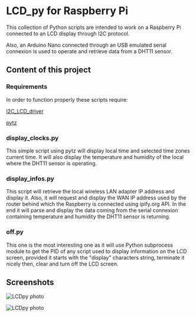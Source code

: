 # LCD\_py for Raspberry Pi

This collection of Python scripts are intended to work on a Raspberry Pi connected to an LCD display through I2C protocol.

Also, an Arduino Nano connected through an USB emulated serial connexion is used to operate and retrieve data from a DHT11 sensor.

## Content of this project

### Requirements

In order to function properly these scripts require:

[I2C\_LCD_driver](https://gist.github.com/DenisFromHR/cc863375a6e19dce359d)

[pytz](https://pypi.org/project/pytz/)

### display\_clocks.py

This simple script using pytz will display local time and selected time zones current time.
It will also display the temperature and humidity of the local where the DHT11 sensor is operating.

### display\_infos.py

This script will retrieve the local wireless LAN adapter IP address and display it.
Also, it will request and display the WAN IP address used by the router behind which the Raspberry is connected using ipify.org API.
In the end it will parse and display the data coming from the serial connexion containing temperature and humidity the DHT11 sensor is returning.

### off.py

This one is the most interesting one as it will use Python subprocess module to get the PID of any script used to display information on the LCD screen, provided it starts with the "display" characters string, terminate it nicely then, clear and turn off the LCD screen.

## Screenshots

![LCDpy photo](https://66.media.tumblr.com/3ea0e7ae11f3d5173894707cdcecff2f/tumblr_pvkvd59sKY1ysf8uoo2_1280.jpg "LCDpy")

![LCDpy photo](https://66.media.tumblr.com/4f617df9baefd8fe9a212dfd191ac116/tumblr_pwp8hsjBL81ysf8uoo1_1280.jpg "LCDpy")

